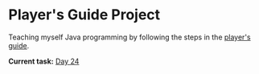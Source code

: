 # Player's Guide Project

Teaching myself Java programming by following the steps in the [player's guide](players_guide_java.md).

**Current task:** [Day 24](/players_guide_java.md#day-24-challenge-the-color-100-xp)
